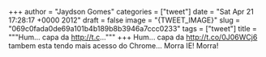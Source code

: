 
+++
author = "Jaydson Gomes"
categories = ["tweet"]
date = "Sat Apr 21 17:28:17 +0000 2012"
draft = false
image = "{TWEET_IMAGE}"
slug = "069c0fada0de69a101b4b189b8b3946a7ccc0233"
tags = ["tweet"]
title = """Hum... capa da http://t.c..."""
+++
Hum... capa da http://t.co/0J06WCj6 tambem esta tendo mais acesso do Chrome... Morra IE! Morra!
